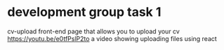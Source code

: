 # development group task 1
cv-upload
front-end page that allows you to upload your cv
https://youtu.be/e0tfPslP2to a video showing uploading files using react
